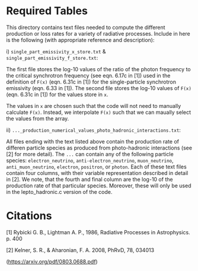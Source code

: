# Required Tables
This directory contains text files needed to compute the different production or loss rates for a variety of radiative processes. Include in here is the following (with appropriate reference and description):

i) `single_part_emissivity_x_store.txt` & `single_part_emissivity_f_store.txt`:

The first file stores the log-10 values of the ratio of the photon frequency to the critical synchrotron frequency (see eqn. 6.17c in [1]) used in the definition of `F(x)` (eqn. 6.31c in [1]) for the single-particle synchrotron emissivity (eqn. 6.33 in [1]). The second file stores the log-10 values of `F(x)` (eqn. 6.31c in [1]) for the values store in `x`. 

The values in `x` are chosen such that the code will not need to manually calculate `F(x)`. Instead, we interpolate `F(x)` such that we can maually select the values from the array.

ii) `..._production_numerical_values_photo_hadronic_interactions.txt`:

All files ending with the text listed above contain the production rate of differen particle species as produced from photo-hadronic interactions (see [2] for more detail). The `...` can contain any of the following particle species: `electron_neutrino`, `anti-electron_neutrino`, `muon_neutrino`, `anti_muon_neutrino`, `electron`, `positron`, or `photon`. Each of these text files contain four columns, with their variable representation described in detail in [2]. We note, that the fourth and final column are the log-10 of the production rate of that particular species. Moreover, these will only be used in the lepto_hadronic.c version of the code.


# Citations

[1] Rybicki G. B., Lightman A. P., 1986, Radiative Processes in Astrophysics. p. 400

[2] Kelner, S. R., & Aharonian, F. A. 2008, PhRvD, 78, 034013

(https://arxiv.org/pdf/0803.0688.pdf)

